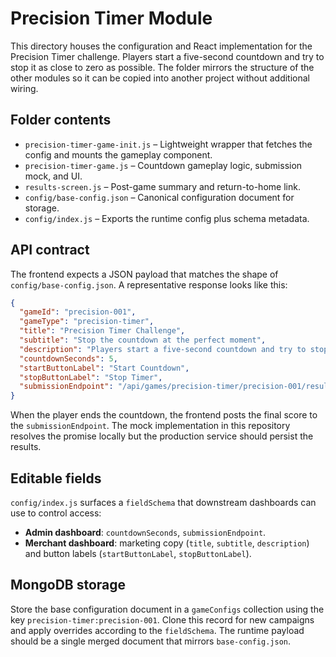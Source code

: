 # Precision Timer Module

This directory houses the configuration and React implementation for the
Precision Timer challenge. Players start a five-second countdown and try to stop
it as close to zero as possible. The folder mirrors the structure of the other
modules so it can be copied into another project without additional wiring.

## Folder contents

- `precision-timer-game-init.js` – Lightweight wrapper that fetches the config
  and mounts the gameplay component.
- `precision-timer-game.js` – Countdown gameplay logic, submission mock, and UI.
- `results-screen.js` – Post-game summary and return-to-home link.
- `config/base-config.json` – Canonical configuration document for storage.
- `config/index.js` – Exports the runtime config plus schema metadata.

## API contract

The frontend expects a JSON payload that matches the shape of
`config/base-config.json`. A representative response looks like this:

```json
{
  "gameId": "precision-001",
  "gameType": "precision-timer",
  "title": "Precision Timer Challenge",
  "subtitle": "Stop the countdown at the perfect moment",
  "description": "Players start a five-second countdown and try to stop it as close to zero as possible.",
  "countdownSeconds": 5,
  "startButtonLabel": "Start Countdown",
  "stopButtonLabel": "Stop Timer",
  "submissionEndpoint": "/api/games/precision-timer/precision-001/results"
}
```

When the player ends the countdown, the frontend posts the final score to the
`submissionEndpoint`. The mock implementation in this repository resolves the
promise locally but the production service should persist the results.

## Editable fields

`config/index.js` surfaces a `fieldSchema` that downstream dashboards can use to
control access:

- **Admin dashboard**: `countdownSeconds`, `submissionEndpoint`.
- **Merchant dashboard**: marketing copy (`title`, `subtitle`, `description`) and
  button labels (`startButtonLabel`, `stopButtonLabel`).

## MongoDB storage

Store the base configuration document in a `gameConfigs` collection using the
key `precision-timer:precision-001`. Clone this record for new campaigns and
apply overrides according to the `fieldSchema`. The runtime payload should be a
single merged document that mirrors `base-config.json`.
